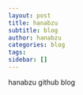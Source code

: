 ```yaml
---
layout: post
title: hanabzu
subtitle: blog
author: hanabzu
categories: blog
tags: 
sidebar: []
---
```


hanabzu github blog
